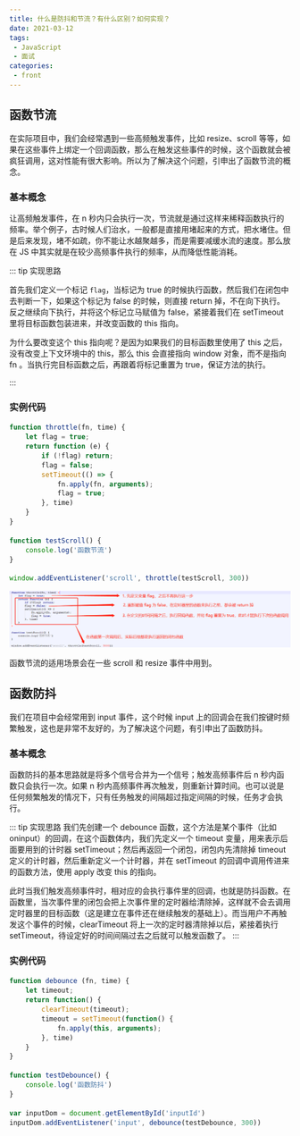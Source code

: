 ```yaml
---
title: 什么是防抖和节流？有什么区别？如何实现？
date: 2021-03-12
tags:
 - JavaScript
 - 面试
categories:
 - front
---
```


## 函数节流

在实际项目中，我们会经常遇到一些高频触发事件，比如 resize、scroll 等等，如果在这些事件上绑定一个回调函数，那么在触发这些事件的时候，这个函数就会被疯狂调用，这对性能有很大影响。所以为了解决这个问题，引申出了函数节流的概念。

### 基本概念

让高频触发事件，在 n 秒内只会执行一次，节流就是通过这样来稀释函数执行的频率。举个例子，古时候人们治水，一般都是直接用堵起来的方式，把水堵住。但是后来发现，堵不如疏，你不能让水越聚越多，而是需要减缓水流的速度。那么放在 JS 中其实就是在较少高频事件执行的频率，从而降低性能消耗。

::: tip 实现思路

首先我们定义一个标记 `flag`，当标记为 true 的时候执行函数，然后我们在闭包中去判断一下，如果这个标记为 false 的时候，则直接 return 掉，不在向下执行。反之继续向下执行，并将这个标记立马赋值为 false，紧接着我们在 setTimeout 里将目标函数包装进来，并改变函数的 this 指向。

为什么要改变这个 this 指向呢？是因为如果我们的目标函数里使用了 this 之后，没有改变上下文环境中的 this，那么 this 会直接指向 window 对象，而不是指向 fn 。当执行完目标函数之后，再跟着将标记重置为 true，保证方法的执行。

:::

### 实例代码

```js
function throttle(fn, time) {
    let flag = true;
    return function (e) {
        if (!flag) return;
        flag = false;
        setTimeout(() => {
            fn.apply(fn, arguments);
            flag = true;
        }, time)
    }
}

function testScroll() {
    console.log('函数节流')
}

window.addEventListener('scroll', throttle(testScroll, 300))
```
![](../imgs/throttle.png)

函数节流的适用场景会在一些 scroll 和 resize 事件中用到。

## 函数防抖

我们在项目中会经常用到 input 事件，这个时候 input 上的回调会在我们按键时频繁触发，这也是非常不友好的，为了解决这个问题，有引申出了函数防抖。

### 基本概念

函数防抖的基本思路就是将多个信号合并为一个信号；触发高频事件后 n 秒内函数只会执行一次。如果 n 秒内高频事件再次触发，则重新计算时间。也可以说是任何频繁触发的情况下，只有任务触发的间隔超过指定间隔的时候，任务才会执行。

::: tip 实现思路
我们先创建一个 debounce 函数，这个方法是某个事件（比如oninput）的回调，在这个函数体内，我们先定义一个 timeout 变量，用来表示后面要用到的计时器 setTimeout；然后再返回一个闭包，闭包内先清除掉 timeout 定义的计时器，然后重新定义一个计时器，并在 setTimeout 的回调中调用传进来的函数方法，使用 apply 改变 this 的指向。

此时当我们触发高频事件时，相对应的会执行事件里的回调，也就是防抖函数。在函数里，当次事件里的闭包会把上次事件里的定时器给清除掉，这样就不会去调用定时器里的目标函数（这是建立在事件还在继续触发的基础上）。而当用户不再触发这个事件的时候，clearTimeout 将上一次的定时器清除掉以后，紧接着执行 setTimeout，待设定好的时间间隔过去之后就可以触发函数了。
:::

### 实例代码
```js
function debounce (fn, time) {
    let timeout;
    return function() {
        clearTimeout(timeout);
        timeout = setTimeout(function() {
            fn.apply(this, arguments);
        }, time)
    }
}

function testDebounce() {
    console.log('函数防抖')
}

var inputDom = document.getElementById('inputId')
inputDom.addEventListener('input', debounce(testDebounce, 300))
```
